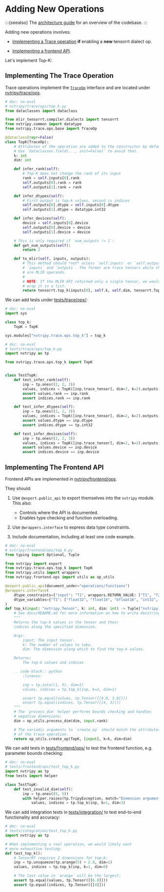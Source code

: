 <!-- Use the TEST: USE_PYTEST marker since we'll be defining unit tests as part of the guide.
    With this marker, those tests can actually be run under pytest.
    -->
<!-- Tripy: TEST: USE_PYTEST Start -->

# Adding New Operations

:::{seealso}
The [architecture guide](project:./00-architecture.md) for an overview of the codebase.
:::

Adding new operations involves:

- [Implementing a Trace operation](#implementing-the-trace-operation) **if** enabling a **new** tensorrt dialect op.

- [Implementing a frontend API](#implementing-the-frontend-api).


Let's implement Top-K:

## Implementing The Trace Operation

Trace operations implement the [`TraceOp`](source:/nvtripy/trace/ops/base.py) interface
and are located under [nvtripy/trace/ops](source:/nvtripy/trace/ops/).

```py
# doc: no-eval
# nvtripy/trace/ops/top_k.py
from dataclasses import dataclass

from mlir_tensorrt.compiler.dialects import tensorrt
from nvtripy.common import datatype
from nvtripy.trace.ops.base import TraceOp

@dataclass(repr=False)
class TopK(TraceOp):
    # Attributes of the operation are added to the constructor by default.
    # Use `dataclasses.field(..., init=False)` to avoid that.
    k: int
    dim: int

    def infer_rank(self):
        # Top-K does not change the rank of its input
        rank = self.inputs[0].rank
        self.outputs[0].rank = rank
        self.outputs[1].rank = rank

    def infer_dtypes(self):
        # First output is top-k values, second is indices
        self.outputs[0].dtype = self.inputs[0].dtype
        self.outputs[1].dtype = datatype.int32

    def infer_devices(self):
        device = self.inputs[0].device
        self.outputs[0].device = device
        self.outputs[1].device = device

    # This is only required if `num_outputs != 1`:
    def get_num_outputs(self):
        return 2

    def to_mlir(self, inputs, outputs):
        # This method should *not* access `self.inputs` or `self.outputs`, only
        # `inputs` and `outputs`. The former are trace tensors while the latter
        # are MLIR operands.
        #
        # NOTE: If the MLIR API returned only a single tensor, we would need to
        # wrap it in a list.
        return tensorrt.top_k(inputs[0], self.k, self.dim, tensorrt.TopKOperationAttr.get("kMAX"))
```

We can add tests under [tests/trace/ops/](source:/tests/trace/ops/):

<!-- Tripy: DOC: OMIT Start -->
<!-- Need to simulate TopK being added to trace.ops module -->

```py
# doc: no-eval
import sys

class top_k:
    TopK = TopK

sys.modules["nvtripy.trace.ops.top_k"] = top_k
```
<!-- Tripy: DOC: OMIT End -->

```py
# doc: no-eval
# tests/trace/ops/top_k.py
import nvtripy as tp

from nvtripy.trace.ops.top_k import TopK


class TestTopK:
    def test_infer_rank(self):
        inp = tp.ones((2, 2, 3))
        values, indices = TopK([inp.trace_tensor], dim=2, k=2).outputs
        assert values.rank == inp.rank
        assert indices.rank == inp.rank

    def test_infer_dtypes(self):
        inp = tp.ones((2, 2, 3))
        values, indices = TopK([inp.trace_tensor], dim=2, k=2).outputs
        assert values.dtype == inp.dtype
        assert indices.dtype == tp.int32

    def test_infer_devices(self):
        inp = tp.ones((2, 2, 3))
        values, indices = TopK([inp.trace_tensor], dim=2, k=2).outputs
        assert values.device == inp.device
        assert indices.device == inp.device
```

## Implementing The Frontend API

Frontend APIs are implemented in [nvtripy/frontend/ops](source:/nvtripy/frontend/ops).

They should:

1. Use `@export.public_api` to export themselves into the `nvtripy` module.
    This also:
    - Controls where the API is documented.
    - Enables type checking and function overloading.

2. Use `@wrappers.interface` to express data type constraints.

3. Include documentation, including at least one code example.

```py
# doc: no-eval
# nvtripy/frontend/ops/top_k.py
from typing import Optional, Tuple

from nvtripy import export
from nvtripy.trace.ops.top_k import TopK
from nvtripy.utils import wrappers
from nvtripy.frontend.ops import utils as op_utils

@export.public_api(document_under="operations/functions")
@wrappers.interface(
    dtype_constraints={"input": "T1", wrappers.RETURN_VALUE: ["T1", "T2"]},
    dtype_variables={"T1": ["float32", "float16", "bfloat16", "int32", "int64"], "T2": ["int32"]},
)
def top_k(input: "nvtripy.Tensor", k: int, dim: int) -> Tuple["nvtripy.Tensor", "nvtripy.Tensor"]:
    # See docs/README.md for more information on how to write docstrings
    """
    Returns the top-k values in the tensor and their
    indices along the specified dimension.

    Args:
        input: The input tensor.
        k: The number of values to take.
        dim: The dimension along which to find the top-k values.

    Returns:
        The top-k values and indices

    .. code-block:: python
        :linenos:

        inp = tp.iota((1, 5), dim=1)
        values, indices = tp.top_k(inp, k=2, dim=1)

        assert tp.equal(values, tp.Tensor([[4.0, 3.0]]))
        assert tp.equal(indices, tp.Tensor([[4, 3]]))
    """
    # The `process_dim` helper performs bounds checking and handles
    # negative dimensions:
    dim = op_utils.process_dim(dim, input.rank)

    # The variadic arguments to `create_op` should match the attributes
    # of the trace operation.
    return op_utils.create_op(TopK, [input], k=k, dim=dim)
```

We can add tests in [tests/frontend/ops/](source:/tests/frontend/ops/) to test the frontend
function, e.g. parameter bounds checking:

```py
# doc: no-eval
# tests/frontend/ops/test_top_k.py
import nvtripy as tp
from tests import helper

class TestTopK:
    def test_invalid_dim(self):
        inp = tp.ones((5, 5))
        with helper.raises(tp.TripyException, match="Dimension argument is out of bounds"):
            values, indices = tp.top_k(inp, k=1, dim=3)
```


We can add integration tests in [tests/integration/](source:/tests/integration)
to test end-to-end functionality and accuracy:

```py
# doc: no-eval
# tests/integration/test_top_k.py
import nvtripy as tp

# When implementing a real operation, we would likely want
# more exhaustive testing:
def test_top_k():
    # TensorRT requires 2 dimensions for top-k:
    inp = tp.unsqueeze(tp.arange(5) + 2.0, dim=1)
    values, indices = tp.top_k(inp, k=1, dim=0)

    # The last value in `arange` will be the largest:
    assert tp.equal(values, tp.Tensor([[6.0]]))
    assert tp.equal(indices, tp.Tensor([[4]]))
```

<!-- Tripy: TEST: USE_PYTEST End -->
